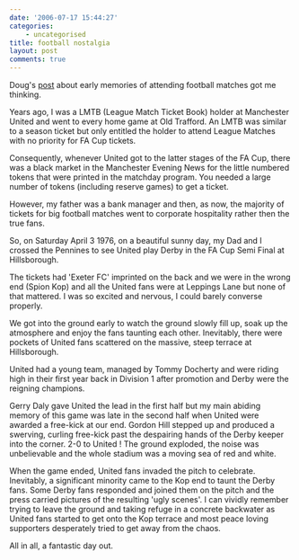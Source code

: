 ```yaml
---
date: '2006-07-17 15:44:27'
categories:
    - uncategorised
title: football nostalgia
layout: post
comments: true
---
```


Doug's
[post](http://oracledoug.com/serendipity/index.php?/archives/779-Rotterdam.html)
about early memories of attending football matches got me thinking.

Years ago, I was a LMTB (League Match Ticket Book) holder at Manchester
United and went to every home game at Old Trafford. An LMTB was similar
to a season ticket but only entitled the holder to attend League Matches
with no priority for FA Cup tickets.

Consequently, whenever United got to the latter stages of the FA Cup,
there was a black market in the Manchester Evening News for the little
numbered tokens that were printed in the matchday program. You needed a
large number of tokens (including reserve games) to get a ticket.

However, my father was a bank manager and then, as now, the majority of
tickets for big football matches went to corporate hospitality rather
then the true fans.

So, on Saturday April 3 1976, on a beautiful sunny day, my Dad and I
crossed the Pennines to see United play Derby in the FA Cup Semi Final
at Hillsborough.

The tickets had 'Exeter FC' imprinted on the back and we were in the
wrong end (Spion Kop) and all the United fans were at Leppings Lane but
none of that mattered. I was so excited and nervous, I could barely
converse properly.

We got into the ground early to watch the ground slowly fill up, soak up
the atmosphere and enjoy the fans taunting each other. Inevitably, there
were pockets of United fans scattered on the massive, steep terrace at
Hillsborough.

United had a young team, managed by Tommy Docherty and were riding high
in their first year back in Division 1 after promotion and Derby were
the reigning champions.

Gerry Daly gave United the lead in the first half but my main abiding
memory of this game was late in the second half when United were awarded
a free-kick at our end. Gordon Hill stepped up and produced a swerving,
curling free-kick past the despairing hands of the Derby keeper into the
corner. 2-0 to United ! The ground exploded, the noise was unbelievable
and the whole stadium was a moving sea of red and white.

When the game ended, United fans invaded the pitch to celebrate.
Inevitably, a significant minority came to the Kop end to taunt the
Derby fans. Some Derby fans responded and joined them on the pitch and
the press carried pictures of the resulting 'ugly scenes'. I can vividly
remember trying to leave the ground and taking refuge in a concrete
backwater as United fans started to get onto the Kop terrace and most
peace loving supporters desperately tried to get away from the chaos.

All in all, a fantastic day out.
